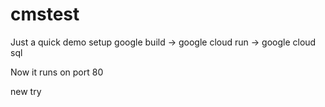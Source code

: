 # cmstest

Just a quick demo setup google build -> google cloud run -> google cloud sql

Now it runs on port 80

new try